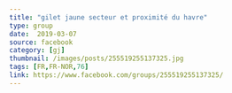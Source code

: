 ```yaml
---
title: "gilet jaune secteur et proximité du havre"
type: group
date:  2019-03-07
source: facebook
category: [gj]
thumbnail: /images/posts/255519255137325.jpg
tags: [FR,FR-NOR,76]
link: https://www.facebook.com/groups/255519255137325/
---
```

